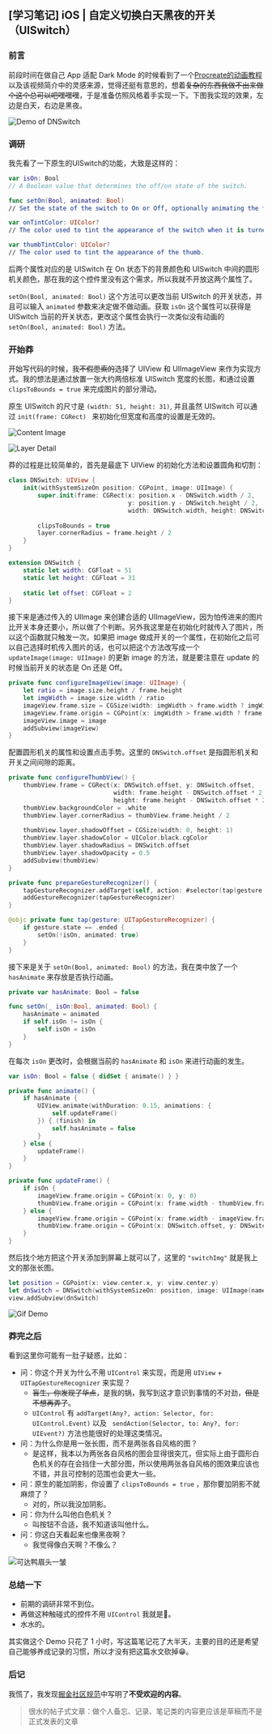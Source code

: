 ## [学习笔记] iOS | 自定义切换白天黑夜的开关（UISwitch）

### 前言

前段时间在做自己 App 适配 Dark Mode 的时候看到了一个[Procreate的动画教程](https://www.bilibili.com/video/av82589461)以及该视频简介中的灵感来源，觉得还挺有意思的，想着~~复杂的东西我做不出来做个这个总可以吧嘿嘿嘿~~，于是准备仿照风格着手实现一下。下图我实现的效果，左边是白天，右边是黑夜。

![Demo of DNSwitch](resouces/demoOfDNSwitch.png)

### 调研

我先看了一下原生的UISwitch的功能，大致是这样的：

```Swift
var isOn: Bool
// A Boolean value that determines the off/on state of the switch.

func setOn(Bool, animated: Bool)
// Set the state of the switch to On or Off, optionally animating the transition.

var onTintColor: UIColor?
// The color used to tint the appearance of the switch when it is turned on.

var thumbTintColor: UIColor?
// The color used to tint the appearance of the thumb.
```

后两个属性对应的是 UISwitch 在 On 状态下的背景颜色和 UISwitch 中间的圆形机关颜色，那在我的这个控件里没有这个需求，所以我就不开放这两个属性了。

`setOn(Bool, animated: Bool)` 这个方法可以更改当前 UISwitch 的开关状态，并且可以输入 `animated` 参数来决定做不做动画。获取 `isOn` 这个属性可以获得是 UISwitch 当前的开关状态，更改这个属性会执行一次类似没有动画的 `setOn(Bool, animated: Bool)` 方法。

### 开始莽

开始写代码的时候，我~~不假思索的~~选择了 UIView 和 UIImageView 来作为实现方式。我的想法是通过放置一张大约两倍标准 UISwitch 宽度的长图，和通过设置 `clipsToBounds = true` 来完成图片的部分滑动。

原生 UISwitch 的尺寸是 `(width: 51, height: 31)`, 并且虽然 UISwitch 可以通过 `init(frame: CGRect) ` 来初始化但宽度和高度的设置是无效的。

![Content Image](resouces/switchImg.png)

![Layer Detail](resouces/On_Layer.png)

莽的过程是比较简单的，首先是最底下 UIView 的初始化方法和设置圆角和切割：

```Swift
class DNSwitch: UIView {
    init(withSystemSizeOn position: CGPoint, image: UIImage) {
        super.init(frame: CGRect(x: position.x - DNSwitch.width / 2,
                                 y: position.y - DNSwitch.height / 2,
                                 width: DNSwitch.width, height: DNSwitch.height))
        
        clipsToBounds = true
        layer.cornerRadius = frame.height / 2
    }
}
```

```Swift
extension DNSwitch {
    static let width: CGFloat = 51
    static let height: CGFloat = 31
    
    static let offset: CGFloat = 2
}
```

接下来是通过传入的 UIImage 来创建合适的 UIImageView，因为怕传进来的图片比开关本身还要小，所以做了个判断。另外我这里是在初始化时就传入了图片，所以这个函数就只触发一次。如果把 image 做成开关的一个属性，在初始化之后可以自己选择时机传入图片的话，也可以把这个方法改写成一个 `updateImage(image: UIImage)` 的更新 image 的方法，就是要注意在 update 的时候当前开关的状态是 On 还是 Off。

```Swift
private func configureImageView(image: UIImage) {
    let ratio = image.size.height / frame.height
    let imgWidth = image.size.width / ratio
    imageView.frame.size = CGSize(width: imgWidth > frame.width ? imgWidth : frame.width, height: frame.height)
    imageView.frame.origin = CGPoint(x: imgWidth > frame.width ? frame.width - imgWidth : 0, y: 0)
    imageView.image = image
    addSubview(imageView)
}
```
配置圆形机关的属性和设置点击手势。这里的 `DNSwitch.offset` 是指圆形机关和开关之间间隙的距离。

```Swift
private func configureThumbView() {
    thumbView.frame = CGRect(x: DNSwitch.offset, y: DNSwitch.offset,
                             width: frame.height - DNSwitch.offset * 2,
                             height: frame.height - DNSwitch.offset * 2)
    thumbView.backgroundColor = .white
    thumbView.layer.cornerRadius = thumbView.frame.height / 2
    
    thumbView.layer.shadowOffset = CGSize(width: 0, height: 1)
    thumbView.layer.shadowColor = UIColor.black.cgColor
    thumbView.layer.shadowRadius = DNSwitch.offset
    thumbView.layer.shadowOpacity = 0.5
    addSubview(thumbView)
}

private func prepareGestureRecognizer() {
    tapGestureRecognizer.addTarget(self, action: #selector(tap(gesture:)))
    addGestureRecognizer(tapGestureRecognizer)
}

@objc private func tap(gesture: UITapGestureRecognizer) {
    if gesture.state == .ended {
        setOn(!isOn, animated: true)
    }
}
```

接下来是关于 `setOn(Bool, animated: Bool)` 的方法，我在类中放了一个 `hasAnimate` 来存放是否执行动画。

```Swift
private var hasAnimate: Bool = false

func setOn(_ isOn:Bool, animated: Bool) {
    hasAnimate = animated
    if self.isOn != isOn {
        self.isOn = isOn
    }
}
```

在每次 `isOn` 更改时，会根据当前的 `hasAnimate` 和 `isOn` 来进行动画的发生。

```Swift
var isOn: Bool = false { didSet { animate() } }

private func animate() {
    if hasAnimate {
        UIView.animate(withDuration: 0.15, animations: {
            self.updateFrame()
        }) { (finish) in
            self.hasAnimate = false
        }
    } else {
        updateFrame()
    }
}

private func updateFrame() {
    if isOn {
        imageView.frame.origin = CGPoint(x: 0, y: 0)
        thumbView.frame.origin = CGPoint(x: frame.width - thumbView.frame.width - DNSwitch.offset, y: DNSwitch.offset)
    } else {
        imageView.frame.origin = CGPoint(x: frame.width - imageView.frame.width, y: 0)
        thumbView.frame.origin = CGPoint(x: DNSwitch.offset, y: DNSwitch.offset)
    }
}
```

然后找个地方把这个开关添加到屏幕上就可以了，这里的 `"switchImg"` 就是我上文的那张长图。

```Swift
let position = CGPoint(x: view.center.x, y: view.center.y)
let dnSwitch = DNSwitch(withSystemSizeOn: position, image: UIImage(named: "switchImg"))
view.addSubview(dnSwitch)
```

![Gif Demo](resouces/DNSwitchGif.gif)

### 莽完之后

看到这里你可能有一肚子疑惑，比如：

* 问：你这个开关为什么不用 `UIControl` 来实现，而是用 `UIView` + `UITapGestureRecognizer` 来实现？
    * ~~盲生，你发现了华点~~，是我的锅，我写到这才意识到事情的不对劲，~~但是不想再弄了~~。
    * `UIControl` 有 `addTarget(Any?, action: Selector, for: UIControl.Event)` 以及 ` sendAction(Selector, to: Any?, for: UIEvent?)` 方法也能很好的处理这类情况。
* 问：为什么你是用一张长图，而不是两张各自风格的图？
    * 是这样，我本以为两张各自风格的图会显得很突兀，但实际上由于圆形白色机关的存在会挡住一大部分图，所以使用两张各自风格的图效果应该也不错，并且可控制的范围也会更大一些。
* 问：原生的能加阴影，你设置了 `clipsToBounds = true` ，那你要加阴影不就麻烦了？
    * 对的，所以我没加阴影。
* 问：你为什么叫他白色机关？
    * 叫按钮不合适，我不知道该叫他什么。
* 问：你这白天看起来也像黑夜啊？
    * 我觉得像白天啊？不像么？

![可达鸭眉头一皱](resouces/可达鸭眉头一皱.jpg)

### 总结一下

* 前期的调研非常不到位。
* 再做这种触碰式的控件不用 `UIControl` 我就是🐶。
* 水水的。

其实做这个 Demo 只花了 1 小时，写这篇笔记花了大半天，主要的目的还是希望自己能够养成记录的习惯，所以才没有把这篇水文砍掉😁。

### 后记

我慌了，我发现[掘金社区规范](https://juejin.im/book/5c90640c5188252d7941f5bb/section/5cb04a4e5188251ae4157867)中写明了**不受欢迎的内容**。

> 很水的帖子式文章：做个人备忘、记录、笔记类的内容更应该是草稿而不是正式发表的文章






